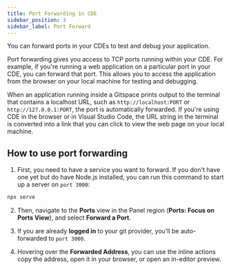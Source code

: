 ```yaml
---
title: Port Forwarding in CDE
sidebar_position: 3
sidebar_label: Port Forward
---
```


You can forward ports in your CDEs to test and debug your application. 

Port forwarding gives you access to TCP ports running within your CDE. For example, if you're running a web application on a particular port in your CDE, you can forward that port. This allows you to access the application from the browser on your local machine for testing and debugging.

When an application running inside a Gitspace prints output to the terminal that contains a localhost URL, such as `http://localhost:PORT` or `http://127.0.0.1:PORT`, the port is automatically forwarded. If you're using CDE in the browser or in Visual Studio Code, the URL string in the terminal is converted into a link that you can click to view the web page on your local machine.

## How to use port forwarding

1. First, you need to have a service you want to forward. If you don't have one yet but do have Node.js installed, you can run this command to start up a server on `port 3000`:

```sh
npx serve
```
2. Then, navigate to the **Ports** view in the Panel region (**Ports: Focus on Ports View**), and select **Forward a Port**.

3. If you are already **logged in** to your git provider, you'll be auto-forwarded to `port 3000`. 

4. Hovering over the **Forwarded Address**, you can use the inline actions copy the address, open it in your browser, or open an in-editor preview.